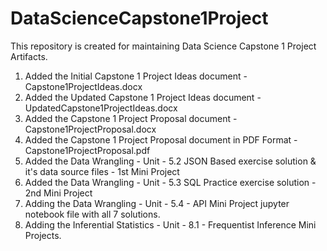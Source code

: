 # DataScienceCapstone1Project
This repository is created for maintaining Data Science Capstone 1 Project Artifacts.

1. Added the Initial Capstone 1 Project Ideas document - Capstone1ProjectIdeas.docx
2. Added the Updated Capstone 1 Project Ideas document - UpdatedCapstone1ProjectIdeas.docx
3. Added the Capstone 1 Project Proposal document - Capstone1ProjectProposal.docx
4. Added the Capstone 1 Project Proposal document in PDF Format - Capstone1ProjectProposal.pdf
5. Added the Data Wrangling - Unit - 5.2 JSON Based exercise solution & it's data source files - 1st Mini Project
6. Added the Data Wrangling - Unit - 5.3 SQL Practice exercise solution - 2nd Mini Project
7. Adding the Data Wrangling - Unit - 5.4 - API Mini Project jupyter notebook file with all 7 solutions.
8. Adding the Inferential Statistics - Unit - 8.1 - Frequentist Inference Mini Projects.
